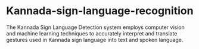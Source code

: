# Kannada-sign-language-recognition
The Kannada Sign Language Detection system employs computer vision and machine learning techniques to accurately interpret and translate gestures used in Kannada sign language into text and spoken language.
